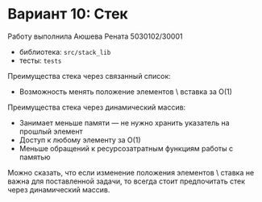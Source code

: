 # Вариант 10: Стек
Работу выполнила Аюшева Рената 5030102/30001

* библиотека: `src/stack_lib`
* тесты: `tests`

Преимущества стека через связанный список:
* Возможность менять положение элементов \ вставка за O(1)

Преимущества стека через динамический массив:
* Занимает меньше памяти — не нужно хранить указатель на прошлый элемент
* Доступ к любому элементу за O(1)
* Меньше обращений к ресурсозатратным функциям работы с памятью

Можно сказать, что если изменение положения элементов \ ставка не важна для поставленной задачи, 
то всегда стоит предпочитать стек через динамический массив. 